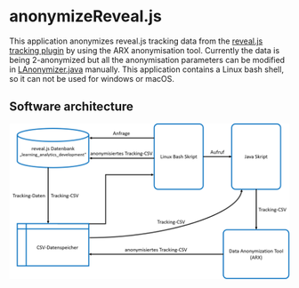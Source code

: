 # anonymizeReveal.js

This application anonymizes reveal.js tracking data from the [reveal.js tracking plugin](https://github.com/pantajosef/reveal.js-tracking) by using the ARX anonymisation tool. Currently the data is being 2-anonymized but all the anonymisation parameters can be modified in [LAnonymizer.java](https://github.com/jquku/anonymizeReveal.js/blob/master/LAnonymizer.java) manually. This application contains a Linux bash shell, so it can not be used
for windows or macOS. 

## Software architecture

![Screenshot](architektur.png)

